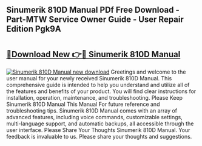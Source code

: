 ## Sinumerik 810D Manual PDf Free Download - Part-MTW Service Owner Guide - User Repair Edition Pgk9A

# <h2><a href="http://cf12928.oget.top/?id=Sinumerik+810D+Manual">🔗Download New 👉🔴 Sinumerik 810D Manual</a></h2>

[![Sinumerik 810D Manual new download](https://i.imgur.com/5g1atiW.png)](http://cf12928.oget.top/?id=Sinumerik+810D+Manual)
Greetings and welcome to the user manual for your newly received Sinumerik 810D Manual. This comprehensive guide is intended to help you understand and utilize all of the features and benefits of your product. You will find clear instructions for installation, operation, maintenance, and troubleshooting. Please Keep Sinumerik 810D Manual This Manual For future reference and troubleshooting tips. Sinumerik 810D Manual comes with an array of advanced features, including voice commands, customizable settings, multi-language support, and automatic backups, all accessible through the user interface. Please Share Your Thoughts Sinumerik 810D Manual. Your feedback is invaluable to us. Please share your thoughts and suggestions.
